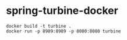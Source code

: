 # spring-turbine-docker

```
docker build -t turbine .
docker run -p 8989:8989 -p 8080:8080 turbine
```
